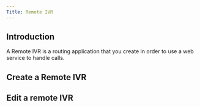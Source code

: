 ```yaml
---
Title: Remote IVR
---
```


## Introduction

A Remote IVR is a routing application that you create in order to use a web service to handle calls.

## Create a Remote IVR

## Edit a remote IVR
